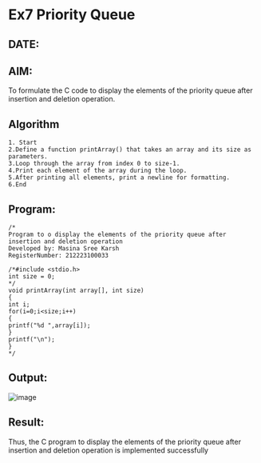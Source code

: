 # Ex7 Priority Queue
## DATE:
## AIM:
To formulate the C code to display the elements of the priority queue after insertion and deletion operation.

## Algorithm
```
1. Start
2.Define a function printArray() that takes an array and its size as parameters.
3.Loop through the array from index 0 to size-1.
4.Print each element of the array during the loop.
5.After printing all elements, print a newline for formatting.
6.End  
```
## Program:
```
/*
Program to o display the elements of the priority queue after insertion and deletion operation
Developed by: Masina Sree Karsh
RegisterNumber: 212223100033

/*#include <stdio.h> 
int size = 0; 
*/ 
void printArray(int array[], int size) 
{ 
int i; 
for(i=0;i<size;i++) 
{ 
printf("%d ",array[i]); 
} 
printf("\n"); 
}
*/
```

## Output:

![image](https://github.com/user-attachments/assets/c37940ff-0e87-464f-af8a-d46cdf1cf49b)


## Result:
Thus, the C program to display the elements of the priority queue after insertion and deletion operation is implemented successfully
